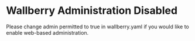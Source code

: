 # Wallberry Administration Disabled

Please change admin permitted to true in wallberry.yaml if you would like to
enable web-based administration.
